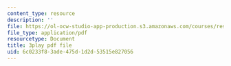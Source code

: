 ```yaml
---
content_type: resource
description: ''
file: https://ol-ocw-studio-app-production.s3.amazonaws.com/courses/res-tll-004-stem-concept-videos-fall-2013/6c0233f83ade475d1d2d53515e827056_AfQEEymfzaI.pdf
file_type: application/pdf
resourcetype: Document
title: 3play pdf file
uid: 6c0233f8-3ade-475d-1d2d-53515e827056
---
```


